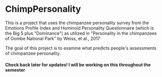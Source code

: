 # ChimpPersonality

This is a project that uses the chimpanzee personality survey from the Emotions Profile Index and Hominoid Personality Questionnaire (which is the Big 5 plus "Dominance") as utilized in "Personality in the chimpanzees of Gombe National Park" by Weiss, et al., 2017

The goal of this project is to examine what predicts people's assessments of chimpanzee personality.

#### Check back later for updates! I will be working on this throughout the semester
